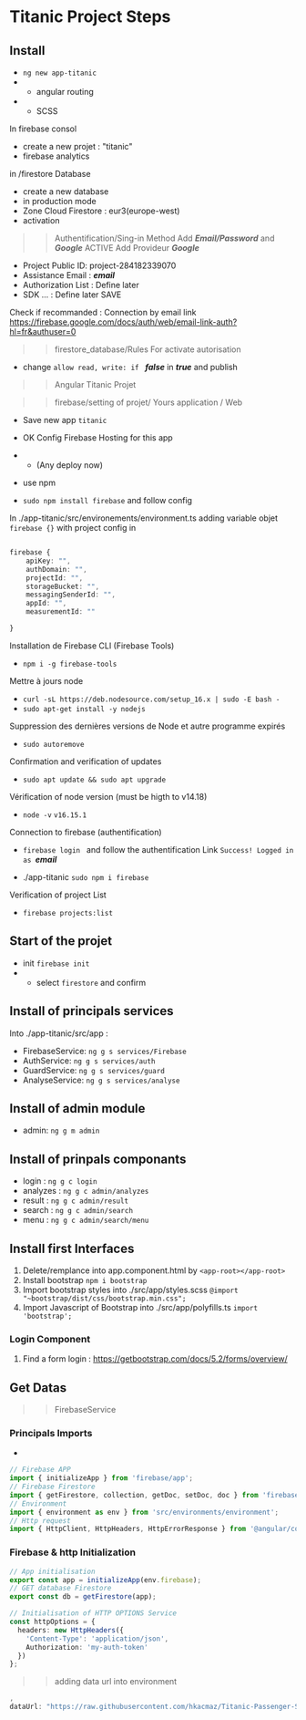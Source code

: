 # Titanic Project Steps

## Install


- `ng new app-titanic`
- - angular routing
- - SCSS

In firebase consol

- create a new projet : "titanic"
- firebase analytics

in /firestore Database 

- create a new database
- in production mode
- Zone Cloud Firestore : eur3(europe-west)
- activation

>> Authentification/Sing-in Method
Add ***Email/Password*** and ***Google*** ACTIVE
Add Provideur ***Google*** 
- Project Public ID: project-284182339070
- Assistance Email : ***email***
- Authorization List : Define later
- SDK ... : Define later
SAVE


Check if recommanded : Connection by email link
https://firebase.google.com/docs/auth/web/email-link-auth?hl=fr&authuser=0



>> firestore_database/Rules
For activate autorisation

- change `allow read, write: if ` ***false*** in ***true*** and publish


>> Angular Titanic Projet




>> firebase/setting of projet/ Yours application / Web
- Save new app `titanic`
- OK Config Firebase Hosting for this app
- - (Any deploy now)

- use npm
- `sudo npm install firebase` and follow config


In ./app-titanic/src/environements/environment.ts
adding variable objet `firebase {}` with project config in

``` typescript

firebase {
    apiKey: "",
    authDomain: "",
    projectId: "",
    storageBucket: "",
    messagingSenderId: "",
    appId: "",
    measurementId: ""

}

```
Installation de Firebase CLI (Firebase Tools)
- `npm i -g firebase-tools`


Mettre à jours node 
- `curl -sL https://deb.nodesource.com/setup_16.x | sudo -E bash -`
- `sudo apt-get install -y nodejs`

Suppression des dernières versions de Node et autre programme expirés
- `sudo autoremove`

Confirmation and verification of updates
- `sudo apt update && sudo apt upgrade`

Vérification of node version (must be higth to v14.18)
- `node -v`
`v16.15.1`

Connection to firebase (authentification)
- `firebase login ` and follow the authentification Link
`Success! Logged in as `***email***

- ./app-titanic `sudo npm i firebase`

Verification of project List
- `firebase projects:list`

## Start of the projet

- init `firebase init`
- - select `firestore` and confirm

## Install of principals services

Into ./app-titanic/src/app :
- FirebaseService: `ng g s services/Firebase`
- AuthService: `ng g s services/auth`
- GuardService: `ng g s services/guard`
- AnalyseService: `ng g s services/analyse`
## Install of admin module

- admin: `ng g m admin`


## Install of prinpals componants 

- login : `ng g c login`
- analyzes : `ng g c admin/analyzes`
- result : `ng g c admin/result`
- search : `ng g c admin/search`
- menu : `ng g c admin/search/menu`


## Install first Interfaces

1. Delete/remplance into app.component.html by `<app-root></app-root>`
2. Install bootstrap `npm i bootstrap`
3. Import bootstrap styles into ./src/app/styles.scss `@import "~bootstrap/dist/css/bootstrap.min.css";`
4. Import Javascript of Bootstrap into ./src/app/polyfills.ts `import 'bootstrap';`

### Login Component
1. Find a form login : https://getbootstrap.com/docs/5.2/forms/overview/

## Get Datas

>> FirebaseService

### Principals Imports
- 
```typescript
// Firebase APP
import { initializeApp } from 'firebase/app';
// Firebase Firestore
import { getFirestore, collection, getDoc, setDoc, doc } from 'firebase/firestore';
// Environment
import { environment as env } from 'src/environments/environment';
// Http request
import { HttpClient, HttpHeaders, HttpErrorResponse } from '@angular/common/http';
```
### Firebase & http Initialization

```typescript
// App initialisation
export const app = initializeApp(env.firebase);
// GET database Firestore
export const db = getFirestore(app);

// Initialisation of HTTP OPTIONS Service
const httpOptions = {
  headers: new HttpHeaders({
    'Content-Type': 'application/json',
    Authorization: 'my-auth-token'
  })
};
```
>> adding data url into environment

```typescript
,
dataUrl: "https://raw.githubusercontent.com/hkacmaz/Titanic-Passenger-Survivors/master/train.csv",

```